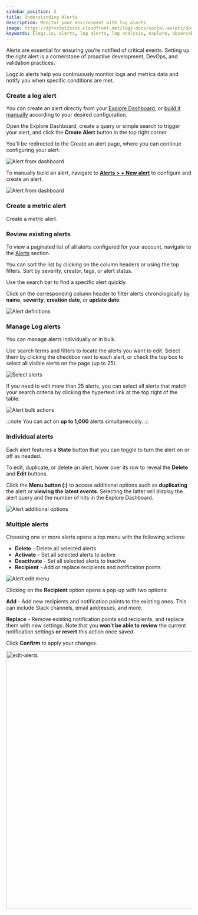 ```yaml
---
sidebar_position: 2
title: Understanding Alerts
description: Monitor your environment with log alerts
image: https://dytvr9ot2sszz.cloudfront.net/logz-docs/social-assets/docs-social.jpg
keywords: [logz.io, alerts, log alerts, log analysis, explore, observability]
---
```


Alerts are essential for ensuring you’re notified of critical events. Setting up the right alert is a cornerstone of proactive development, DevOps, and validation practices.

Logz.io alerts help you continuously monitor logs and metrics data and notify you when specific conditions are met.

### Create a log alert

You can create an alert directly from your [Explore Dashboard](https://app.logz.io/#/dashboard/explore), or [build it manually](https://app.logz.io/#/dashboard/alerts/v2019/new) according to your desired configuration.

Open the Explore Dashboard, create a query or simple search to trigger your alert, and click the **Create Alert** button in the top right corner.

You'll be redirected to the Create an alert page, where you can continue configuring your alert.

![Alert from dashboard](https://dytvr9ot2sszz.cloudfront.net/logz-docs/explore-dashboard/alerts/explore-create-alert-oct21.png) 

To manually build an alert, navigate to **[Alerts > + New alert](https://app.logz.io/#/dashboard/alerts/v2019/new)** to configure and create an alert.

![Alert from dashboard](https://dytvr9ot2sszz.cloudfront.net/logz-docs/explore-dashboard/alerts/new-alert-oct21.png)

### Create a metric alert

Create a metric alert. 

### Review existing alerts

To view a paginated list of all alerts configured for your account, navigate to the [Alerts](https://app.logz.io/#/dashboard/triggers/alert-definitions) section.

You can sort the list by clicking on the column headers or using the top filters. Sort by severity, creator, tags, or alert status.

Use the search bar to find a specific alert quickly.

Click on the corresponding column header to filter alerts chronologically by **name**, **severity**, **creation date**, or **update date**.

![Alert definitions](https://dytvr9ot2sszz.cloudfront.net/logz-docs/explore-dashboard/alerts/alerts-oct21.png)

### Manage Log alerts

You can manage alerts individually or in bulk.

Use search terms and filters to locate the alerts you want to edit. Select them by clicking the checkbox next to each alert, or check the top box to select all visible alerts on the page (up to 25).

![Select alerts](https://dytvr9ot2sszz.cloudfront.net/logz-docs/explore-dashboard/alerts/edit-alerts-oct21.gif)

If you need to edit more than 25 alerts, you can select all alerts that match your search criteria by clicking the hypertext link at the top right of the table.

![Alert bulk actions](https://dytvr9ot2sszz.cloudfront.net/logz-docs/explore-dashboard/alerts/select-alerts-oct21.png)


:::note
You can act on **up to 1,000** alerts simultaneously.
:::


<h3 id="individual">Individual alerts</h3>

Each alert features a **State** button that you can toggle to turn the alert on or off as needed.

To edit, duplicate, or delete an alert, hover over its row to reveal the **Delete** and **Edit** buttons.

Click the **Menu button (:)** to access additional options such as **duplicating** the alert or **viewing the latest events**. Selecting the latter will display the alert query and the number of hits in the Explore Dashboard.

![Alert additional options](https://dytvr9ot2sszz.cloudfront.net/logz-docs/alerts/alert-menu-oct21.png)




<h3 id="multiple"> Multiple alerts</h3>

Choosing one or more alerts opens a top menu with the following actions:

* **Delete** - Delete all selected alerts
* **Activate** - Set all selected alerts to active
* **Deactivate** - Set all selected alerts to inactive
* **Recipient** - Add or replace recipients and notification points

![Alert edit menu](https://dytvr9ot2sszz.cloudfront.net/logz-docs/alerts/multiple-alerts-oct21.png)

Clicking on the **Recipient** option opens a pop-up with two options:

**Add** - Add new recipients and notification points to the existing ones. This can include Slack channels, email addresses, and more.

**Replace** - Remove existing notification points and recipients, and replace them with new settings. Note that you **won't be able to review** the current notification settings **or revert** this action once saved.

Click **Confirm** to apply your changes.

<img src="https://dytvr9ot2sszz.cloudfront.net/logz-docs/alerts/add-replace-oct21.png" alt="edit-alerts" width="700"/>

